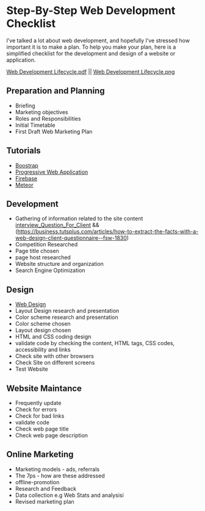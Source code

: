 # Step-By-Step Web Development Checklist
I’ve talked a lot about web development, and hopefully I’ve stressed how important it is to make a plan. To help you make your plan, here is a simplified checklist for the development and design of a website or application.

[Web Development Lifecycle.pdf](http://cs.tsu.edu/ghemri/CS434/ClassNotes/MobileWebDevelopment.pdf) ||
[Web Development Lifecycle.png](http://teknolearn.com/wp-content/uploads/2017/01/SDLC.png)
## Preparation and Planning
* Briefing
* Marketing objectives
* Roles and Responsibilities
* Initial Timetable
* First Draft Web Marketing Plan

## Tutorials
* [Boostrap](http://getbootstrap.com/)
* [Progressive Web Application](https://developers.google.com/web/fundamentals/codelabs/your-first-pwapp/)
* [Firebase](https://firebase.google.com/)
* [Meteor](https://www.meteor.com/)

## Development
* Gathering of information related to the site content [interview_Question_For_Client](http://www.chinkin.com/Web-Design/Web-Design-Questionnaire) &&(https://business.tutsplus.com/articles/how-to-extract-the-facts-with-a-web-design-client-questionnaire--fsw-1830)
* Competition Researched
* Page title chosen
* page host researched
* Website structure and organization
* Search Engine Optimization

## Design
* [Web Design](https://www.smashingmagazine.com/2011/03/web-design-beginners-tips/)
* Layout Design research and presentation 
* Color scheme research and presentation
* Color scheme chosen
* Layout design chosen
* HTML and CSS coding design
* validate code by checking the content, HTML tags, CSS codes, accessibility and links
* Check site with other browsers
* Check Site on different screens
* Test Website

## Website Maintance
* Frequently update
* Check for errors
* Check for bad links
* validate code
* Check web page title
* Check web page description

## Online Marketing
* Marketing models - ads, referrals
* The 7ps - how are these addressed
* offline-promotion
* Research and Feedback
* Data collection e.g Web Stats and analysisi
* Revised marketing plan

